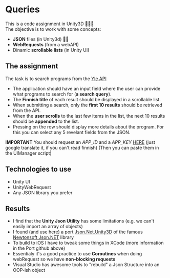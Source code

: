 # Queries

This is a code assignment in Unity3D 👨🏻‍💻  
The objective is to work with some concepts:

* **JSON** files (in Unity3d) 🤷🏻‍
* **WebRequests** (from a webAPI)
* Dinamic **scrollable lists** (in Unity UI)

## The assignment

The task is to search programs from the [Yle API](http://developer.yle.fi/tutorials.html)

* The application should have an input field where the user can provide what programs to search for (**a search query**).
* The **Finnish title** of each result should be displayed in a scrollable list.
* When submitting a search, only the **first 10 results** should be retrieved from the API.
* When the **user scrolls** to the last few items in the list, the next 10 results should be **appended** to the list.
* Pressing on the row should display more details about the program. For this you can select any 5 revelant fields from the JSON.

**IMPORTANT** You should request an *APP_ID* and a *APP_KEY* [HERE](https://tunnus.yle.fi/api-avaimet) (just google translate it, if you can't read finnish)
(Then you can paste them in the UIManager script)

## Technologies to use

* Unity UI
* UnityWebRequest
* Any JSON library you prefer

## Results

* I find that the **Unity Json Utility** has some limitations (e.g. we can't easily import an array of objects)
* I found (and use here) a port [Json.Net.Unity3D](https://github.com/SaladLab/Json.Net.Unity3D) of the famous [Newtonsoft Json.NET](www.newtonsoft.com/json) library
* To build to iOS I have to tweak some things in XCode (more information in the Port github above)
* Essentialy it's a good practice to use **Coroutines** when doing webRequest so we have **non-blocking requests**
* Visual Studio has awesome tools to "rebuild" a Json Structure into an OOP-ish object
